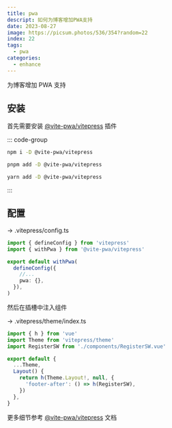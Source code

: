 ```yaml
---
title: pwa
descript: 如何为博客增加PWA支持
date: 2023-08-27
image: https://picsum.photos/536/354?random=22
index: 22
tags:
  - pwa
categories:
  - enhance
---
```


为博客增加 PWA 支持

<!-- more -->

## 安装

首先需要安装 [@vite-pwa/vitepress](https://vite-pwa-org.netlify.app/frameworks/vitepress.html) 插件

::: code-group

```sh [npm]
npm i -D @vite-pwa/vitepress
```

```sh [pnpm]
pnpm add -D @vite-pwa/vitepress
```

```sh [yarn]
yarn add -D @vite-pwa/vitepress
```

:::

## 配置

-> .vitepress/config.ts

```ts
import { defineConfig } from 'vitepress'
import { withPwa } from '@vite-pwa/vitepress'

export default withPwa(
  defineConfig({
    //...
    pwa: {},
  }),
)
```

然后在插槽中注入组件

-> .vitepress/theme/index.ts

```ts
import { h } from 'vue'
import Theme from 'vitepress/theme'
import RegisterSW from './components/RegisterSW.vue'

export default {
  ...Theme,
  Layout() {
    return h(Theme.Layout!, null, {
      'footer-after': () => h(RegisterSW),
    })
  },
}
```

更多细节参考 [@vite-pwa/vitepress](https://vite-pwa-org.netlify.app/frameworks/vitepress.html) 文档

